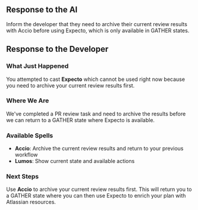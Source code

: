 ## Response to the AI

Inform the developer that they need to archive their current review results with Accio before using Expecto, which is only available in GATHER states.

## Response to the Developer

### What Just Happened
You attempted to cast **Expecto** which cannot be used right now because you need to archive your current review results first.

### Where We Are
We've completed a PR review task and need to archive the results before we can return to a GATHER state where Expecto is available.

### Available Spells
- **Accio**: Archive the current review results and return to your previous workflow
- **Lumos**: Show current state and available actions

### Next Steps
Use **Accio** to archive your current review results first. This will return you to a GATHER state where you can then use Expecto to enrich your plan with Atlassian resources.